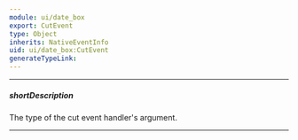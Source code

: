 ```yaml
---
module: ui/date_box
export: CutEvent
type: Object
inherits: NativeEventInfo
uid: ui/date_box:CutEvent
generateTypeLink: 
---
```

---
##### shortDescription
The type of the cut event handler's argument.

---
<!-- Description goes here -->